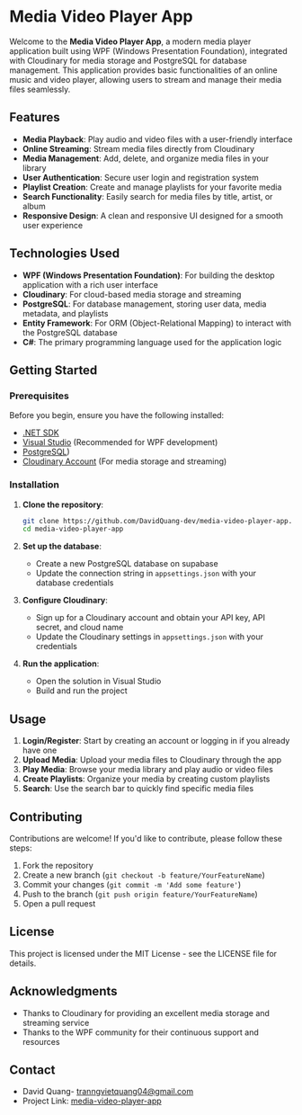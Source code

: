 # Media Video Player App

Welcome to the **Media Video Player App**, a modern media player application built using WPF (Windows Presentation Foundation), integrated with Cloudinary for media storage and PostgreSQL for database management. This application provides basic functionalities of an online music and video player, allowing users to stream and manage their media files seamlessly.

## Features

- **Media Playback**: Play audio and video files with a user-friendly interface
- **Online Streaming**: Stream media files directly from Cloudinary
- **Media Management**: Add, delete, and organize media files in your library
- **User Authentication**: Secure user login and registration system
- **Playlist Creation**: Create and manage playlists for your favorite media
- **Search Functionality**: Easily search for media files by title, artist, or album
- **Responsive Design**: A clean and responsive UI designed for a smooth user experience

## Technologies Used

- **WPF (Windows Presentation Foundation)**: For building the desktop application with a rich user interface
- **Cloudinary**: For cloud-based media storage and streaming
- **PostgreSQL**: For database management, storing user data, media metadata, and playlists
- **Entity Framework**: For ORM (Object-Relational Mapping) to interact with the PostgreSQL database
- **C#**: The primary programming language used for the application logic

## Getting Started

### Prerequisites

Before you begin, ensure you have the following installed:

- [.NET SDK](https://dotnet.microsoft.com/download)
- [Visual Studio](https://visualstudio.microsoft.com/) (Recommended for WPF development)
- [PostgreSQL](https://supabase.com/))
- [Cloudinary Account](https://cloudinary.com/) (For media storage and streaming)

### Installation

1. **Clone the repository**:
   ```bash
   git clone https://github.com/DavidQuang-dev/media-video-player-app.git
   cd media-video-player-app
   ```

2. **Set up the database**:
   - Create a new PostgreSQL database on supabase
   - Update the connection string in `appsettings.json` with your database credentials

3. **Configure Cloudinary**:
   - Sign up for a Cloudinary account and obtain your API key, API secret, and cloud name
   - Update the Cloudinary settings in `appsettings.json` with your credentials

4. **Run the application**:
   - Open the solution in Visual Studio
   - Build and run the project

## Usage

1. **Login/Register**: Start by creating an account or logging in if you already have one
2. **Upload Media**: Upload your media files to Cloudinary through the app
3. **Play Media**: Browse your media library and play audio or video files
4. **Create Playlists**: Organize your media by creating custom playlists
5. **Search**: Use the search bar to quickly find specific media files

## Contributing

Contributions are welcome! If you'd like to contribute, please follow these steps:

1. Fork the repository
2. Create a new branch (`git checkout -b feature/YourFeatureName`)
3. Commit your changes (`git commit -m 'Add some feature'`)
4. Push to the branch (`git push origin feature/YourFeatureName`)
5. Open a pull request

## License

This project is licensed under the MIT License - see the LICENSE file for details.

## Acknowledgments

- Thanks to Cloudinary for providing an excellent media storage and streaming service
- Thanks to the WPF community for their continuous support and resources

## Contact

- David Quang- tranngvietquang04@gmail.com
- Project Link: [media-video-player-app](https://github.com/DavidQuang-dev/Media-Video-Player-App)
